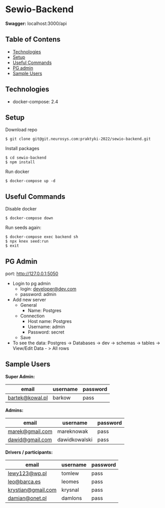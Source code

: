 # Sewio-Backend
**Swagger:** localhost:3000/api
## Table of Contens
- [Technologies](#technologies)
- [Setup](#setup)
- [Useful Commands](#useful-commands)
- [PG admin](#pg-admin)
- [Sample Users](#sample-users)

## Technologies
- docker-compose: 2.4
## Setup

Download repo
```
$ git clone git@git.neurosys.com:praktyki-2022/sewio-backend.git
```
Install packages
```
$ cd sewio-backend
$ npm install
```
Run docker
```
$ docker-compose up -d
```
## Useful Commands
Disable docker
```
$ docker-compose down
```
Run seeds again: 
```
$ docker-compose exec backend sh
$ npx knex seed:run
$ exit
```
## PG Admin
port: http://127.0.0.1:5050

- Login to pg admin
    - login: developer@dev.com
    - password: admin
- Add new server 
    - General
        - Name: Postgres
    - Connection
        - Host name: Postgres
        - Username: admin
        - Password: secret
    - Save
- To see the data:
Postgres -> Databases -> dev -> schemas -> tables -> View/Edit Data - > All rows


## Sample Users
**Super Admin:**

|      email      | username | password |
|-----------------|----------|----------|
| bartek@kowal.pl | barkow   | pass     |    

**Admins:**

|     email       | username      | password |
|-----------------|---------------|----------|
| marek@gmail.com | mareknowak    | pass     |
| dawid@gmail.com | dawidkowalski | pass     |

**Drivers / participants:**

| email              | username | password |
|--------------------|----------|----------|
| lewy123@wp.pl      | tomlew   | pass     |
| leo@barca.es       | leomes   | pass     |
| krystian@gmail.com | krysnal  | pass     |
| damian@onet.pl     | damlons  | pass     |

